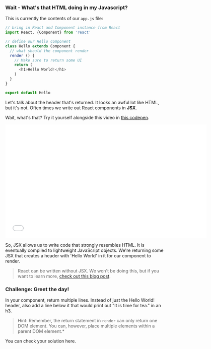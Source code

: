 
### Wait - What's that HTML doing in my Javascript?

This is currently the contents of our `app.js` file:
```js
// bring in React and Component instance from React
import React, {Component} from 'react'

// define our Hello component
class Hello extends Component {
  // what should the component render
  render () {
    // Make sure to return some UI
    return (
      <h1>Hello World!</h1>
    )
  }
}

export default Hello
```

Let's talk about the header that's returned. It looks an awful lot like HTML, but it's not. Often times we write out React components in **JSX**.

Wait, what's that? Try it yourself alongside this video in [this codepen](https://codepen.io/susir/pen/wJPoBw).

<iframe src="//fast.wistia.net/embed/iframe/dcps4dqziy?seo=false" title="Wistia video player" allowtransparency="true" frameborder="0" scrolling="no" class="wistia_embed" name="wistia_embed" allowfullscreen mozallowfullscreen webkitallowfullscreen oallowfullscreen msallowfullscreen width="640" height="360"></iframe>

So, JSX allows us to write code that strongly resembles HTML. It is eventually compiled to lightweight JavaScript objects. We're returning some JSX that creates a header with 'Hello World' in it for our component to render.

> React can be written without JSX. We won't be doing this, but if you want to learn more, [check out this blog post](http://jamesknelson.com/learn-raw-react-no-jsx-flux-es6-webpack/).

### Challenge: Greet the day!
In your component, return multiple lines. Instead of just the Hello World! header, also add a line below it that would print out "It is time for tea." in an h3.

> Hint: Remember, the return statement in `render` can only return one DOM element. You can, however, place multiple elements within a parent DOM element.*

You can check your solution here.
